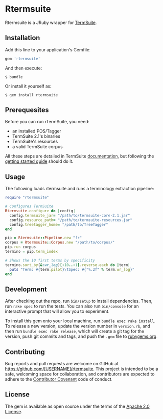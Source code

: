 # Rtermsuite

Rtermsuite is a JRuby wrapper for [TermSuite](http://termsuite.github.io/).

## Installation

Add this line to your application's Gemfile:

```ruby
gem 'rtermsuite'
```

And then execute:

    $ bundle

Or install it yourself as:

    $ gem install rtermsuite

## Prerequesites

Before you can run rTermSuite, you need:

 * an installed POS/Tagger
 * TermSuite 2.1's binaries
 * TermSuite's resources
 * a valid TermSuite corpus

All these steps are detailed in TermSuite [documentation](http://termsuite.github.io/documentation/introduction/),
but following the [getting started guide](http://termsuite.github.io/getting-started/) should do it.

## Usage

The following loads rtermsuite and runs a terminology extraction pipeline:

```ruby
require "rtermsuite"

# Configures TermSuite
Rtermsuite.configure do |config|
  config.termsuite_jar= "/path/to/termsuite-core-2.1.jar"
  config.resource_path= "/path/to/termsuite-resources.jar"
  config.treetagger_home= "/path/to/TreeTagger"
end

pip = Rtermsuite::Pipeline.new "fr"
corpus = Rtermsuite::Corpus.new "/path/to/corpus/"
pip.run corpus
termino = pip.term_index

# Shows the 10 first terms by specificity
termino.sort_by(&:wr_log)[-10..-1].reverse.each do |term|
  puts "Term: #{term.pilot}\tSpec: #{"%.2f" % term.wr_log}"
end
```


## Development

After checking out the repo, run `bin/setup` to install dependencies. Then, run `rake spec` to run the tests. You can also run `bin/console` for an interactive prompt that will allow you to experiment.

To install this gem onto your local machine, run `bundle exec rake install`. To release a new version, update the version number in `version.rb`, and then run `bundle exec rake release`, which will create a git tag for the version, push git commits and tags, and push the `.gem` file to [rubygems.org](https://rubygems.org).

## Contributing

Bug reports and pull requests are welcome on GitHub at https://github.com/[USERNAME]/rtermsuite. This project is intended to be a safe, welcoming space for collaboration, and contributors are expected to adhere to the [Contributor Covenant](http://contributor-covenant.org) code of conduct.


## License

The gem is available as open source under the terms of the [Apache 2.0 License](http://www.apache.org/licenses/).
